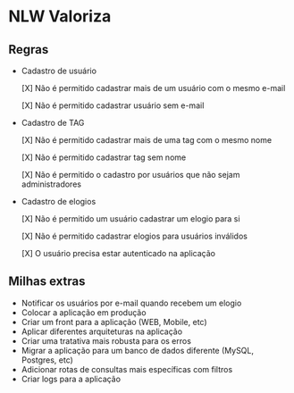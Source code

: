 # NLW Valoriza

## Regras

- Cadastro de usuário

  [X] Não é permitido cadastrar mais de um usuário com o mesmo e-mail

  [X] Não é permitido cadastrar usuário sem e-mail

- Cadastro de TAG

  [X] Não é permitido cadastrar mais de uma tag com o mesmo nome

  [X] Não é permitido cadastrar tag sem nome

  [X] Não é permitido o cadastro por usuários que não sejam administradores

- Cadastro de elogios

  [X] Não é permitido um usuário cadastrar um elogio para si

  [X] Não é permitido cadastrar elogios para usuários inválidos

  [X] O usuário precisa estar autenticado na aplicação

## Milhas extras

- Notificar os usuários por e-mail quando recebem um elogio
- Colocar a aplicação em produção
- Criar um front para a aplicação (WEB, Mobile, etc)
- Aplicar diferentes arquiteturas na aplicação
- Criar uma tratativa mais robusta para os erros
- Migrar a aplicação para um banco de dados diferente (MySQL, Postgres, etc)
- Adicionar rotas de consultas mais específicas com filtros
- Criar logs para a aplicação